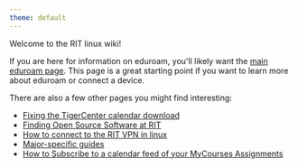 ```yaml
---
theme: default
---
```


Welcome to the RIT linux wiki!

If you are here for information on eduroam, you'll likely want the [main eduroam page](./eduroam). This page is a great starting point if you want to learn more about eduroam or connect a device.

There are also a few other pages you might find interesting:
- [Fixing the TigerCenter calendar download](./fixing-tigercenter-calendar-download)
- [Finding Open Source Software at RIT](./open-source)
- [How to connect to the RIT VPN in linux](./RIT-VPN)
- [Major-specific guides](./majors)
- [How to Subscribe to a calendar feed of your MyCourses Assignments](./mycourses-assignment-calendar-feed)